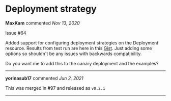 # Deployment strategy

**MaxKam** commented *Nov 13, 2020*

Issue #64 

Added support for configuring deployment strategies on the Deployment resource. 
Results from test run are here in this [Gist](https://gist.github.com/MaxKam/b425e096e55eed01fd3d8ddbf83d7727).
Just adding some options so shouldn't be any issues with backwards compatibility. 

Do you want me to add this to the canary deployment and the examples? 
<br />
***


**yorinasub17** commented *Jun 2, 2021*

This was merged in #97 and released as `v0.2.1`
***

